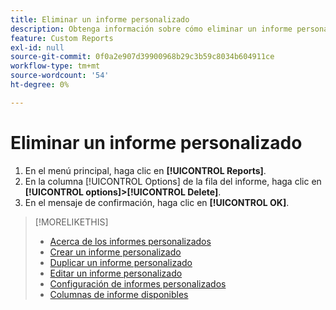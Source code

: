 ```yaml
---
title: Eliminar un informe personalizado
description: Obtenga información sobre cómo eliminar un informe personalizado.
feature: Custom Reports
exl-id: null
source-git-commit: 0f0a2e907d39900968b29c3b59c8034b604911ce
workflow-type: tm+mt
source-wordcount: '54'
ht-degree: 0%

---
```



# Eliminar un informe personalizado

1. En el menú principal, haga clic en **[!UICONTROL Reports]**.
1. En la columna [!UICONTROL Options] de la fila del informe, haga clic en **[!UICONTROL options]>[!UICONTROL Delete]**.
1. En el mensaje de confirmación, haga clic en **[!UICONTROL OK]**.

>[!MORELIKETHIS]
>
>* [Acerca de los informes personalizados](/help/dsp/reports/report-about.md)
>* [Crear un informe personalizado](/help/dsp/reports/report-create.md)
>* [Duplicar un informe personalizado](/help/dsp/reports/report-copy.md)
>* [Editar un informe personalizado](/help/dsp/reports/report-edit.md)
>* [Configuración de informes personalizados](/help/dsp/reports/report-settings.md)
>* [Columnas de informe disponibles](/help/dsp/reports/report-columns.md)

